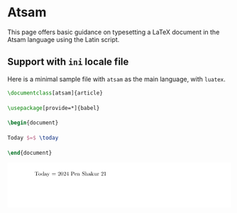 # Atsam

This page offers basic guidance on typesetting a LaTeX document in the
Atsam language using the Latin script.

## Support with `ini` locale file

Here is a minimal sample file with `atsam` as the main language, with `luatex`.

```tex
\documentclass[atsam]{article}

\usepackage[provide=*]{babel}

\begin{document}

Today $=$ \today

\end{document}
```

![](../media/locale-atsam.png)